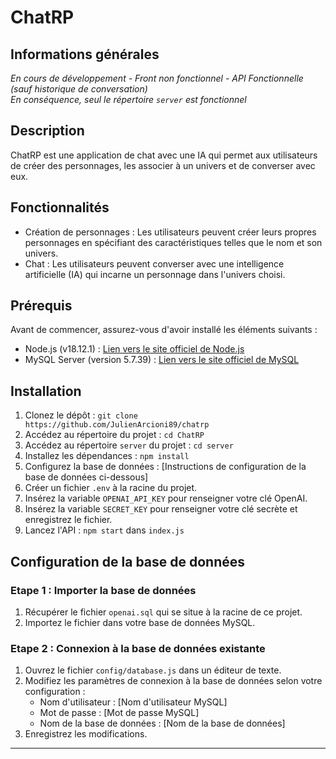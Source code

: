 # ChatRP

## Informations générales

*En cours de développement - Front non fonctionnel - API Fonctionnelle (sauf historique de conversation)*\
*En conséquence, seul le répertoire `server` est fonctionnel*

## Description

ChatRP est une application de chat avec une IA qui permet aux utilisateurs de créer des personnages, les associer à un univers et de converser avec eux.

## Fonctionnalités

- Création de personnages : Les utilisateurs peuvent créer leurs propres personnages en spécifiant des caractéristiques telles que le nom et son univers.
- Chat : Les utilisateurs peuvent converser avec une intelligence artificielle (IA) qui incarne un personnage dans l'univers choisi.

## Prérequis

Avant de commencer, assurez-vous d'avoir installé les éléments suivants :

- Node.js (v18.12.1) : [Lien vers le site officiel de Node.js](https://nodejs.org)
- MySQL Server (version 5.7.39) : [Lien vers le site officiel de MySQL](https://www.mysql.com)

## Installation

1. Clonez le dépôt : `git clone https://github.com/JulienArcioni89/chatrp`
2. Accédez au répertoire du projet : `cd ChatRP`
3. Accédez au répertoire `server` du projet : `cd server`
4. Installez les dépendances : `npm install`
5. Configurez la base de données : [Instructions de configuration de la base de données ci-dessous]
6. Créer un fichier `.env` à la racine du projet. 
7. Insérez la variable `OPENAI_API_KEY` pour renseigner votre clé OpenAI.
8. Insérez la variable `SECRET_KEY` pour renseigner votre clé secrète et enregistrez le fichier.
9. Lancez l'API : `npm start` dans `index.js`

## Configuration de la base de données

### Etape 1 : Importer la base de données

1. Récupérer le fichier `openai.sql` qui se situe à la racine de ce projet.
2. Importez le fichier dans votre base de données MySQL.


### Etape 2 : Connexion à la base de données existante

1. Ouvrez le fichier `config/database.js` dans un éditeur de texte.
2. Modifiez les paramètres de connexion à la base de données selon votre configuration :
    - Nom d'utilisateur : [Nom d'utilisateur MySQL]
    - Mot de passe : [Mot de passe MySQL]
    - Nom de la base de données : [Nom de la base de données]
3. Enregistrez les modifications.
---